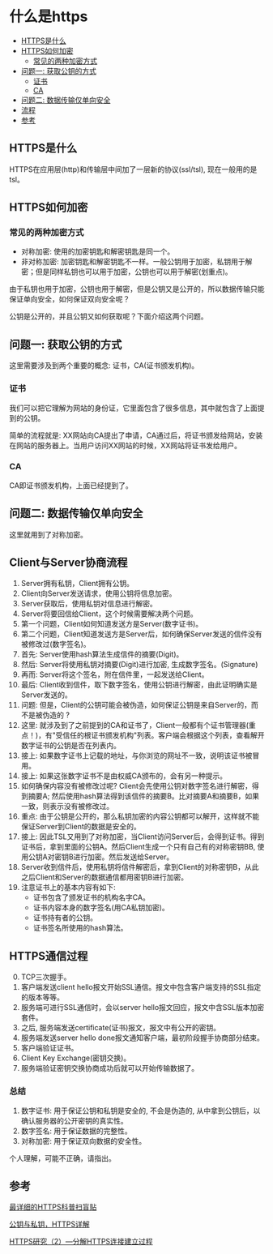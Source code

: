 # 什么是https

* [HTTPS是什么](#https是什么)
* [HTTPS如何加密](#https如何加密)
    * [常见的两种加密方式](#常见的两种加密方式)
* [问题一: 获取公钥的方式](#问题一-获取公钥的方式)
    * [证书](#证书)
    * [CA](#ca)
* [问题二: 数据传输仅单向安全](#问题二-数据传输仅单向安全)
* [流程](#流程)
* [参考](#参考)

## HTTPS是什么

HTTPS在应用层(http)和传输层中间加了一层新的协议(ssl/tsl), 现在一般用的是tsl。

## HTTPS如何加密

### 常见的两种加密方式

* 对称加密: 使用的加密钥匙和解密钥匙是同一个。
* 非对称加密: 加密钥匙和解密钥匙不一样。一般公钥用于加密，私钥用于解密；但是同样私钥也可以用于加密，公钥也可以用于解密(划重点)。

由于私钥也用于加密，公钥也用于解密，但是公钥又是公开的，所以数据传输只能保证单向安全，如何保证双向安全呢？

公钥是公开的，并且公钥又如何获取呢？下面介绍这两个问题。

## 问题一: 获取公钥的方式

这里需要涉及到两个重要的概念: 证书，CA(证书颁发机构)。

### 证书

我们可以把它理解为网站的身份证，它里面包含了很多信息，其中就包含了上面提到的公钥。

简单的流程就是: XX网站向CA提出了申请，CA通过后，将证书颁发给网站，安装在网站的服务器上。当用户访问XX网站的时候，XX网站将证书发给用户。

### CA

CA即证书颁发机构，上面已经提到了。

## 问题二: 数据传输仅单向安全

这里就用到了对称加密。

## Client与Server协商流程

1. Server拥有私钥，Client拥有公钥。
2. Client向Server发送请求，使用公钥将信息加密。
3. Server获取后，使用私钥对信息进行解密。
4. Server将要回信给Client，这个时候需要解决两个问题。
5. 第一个问题，Client如何知道发送方是Server(数字证书)。
6. 第二个问题，Client知道发送方是Server后，如何确保Server发送的信件没有被修改过(数字签名)。
7. 首先: Server使用hash算法生成信件的摘要(Digit)。
8. 然后: Server将使用私钥对摘要(Digit)进行加密, 生成数字签名。(Signature)
9. 再而: Server将这个签名，附在信件里，一起发送给Client。
10. 最后: Client收到信件，取下数字签名，使用公钥进行解密，由此证明确实是Server发送的。
11. 问题: 但是，Client的公钥可能会被伪造，如何保证公钥是来自Server的，而不是被伪造的 ?
12. 这里: 就涉及到了之前提到的CA和证书了，Client一般都有个证书管理器(重点！)，有"受信任的根证书颁发机构"列表。客户端会根据这个列表，查看解开数字证书的公钥是否在列表内。
13. 接上: 如果数字证书上记载的地址，与你浏览的网址不一致，说明该证书被冒用。
14. 接上: 如果这张数字证书不是由权威CA颁布的，会有另一种提示。
15. 如何确保内容没有被修改过呢? Client会先使用公钥对数字签名进行解密，得到摘要A; 然后使用hash算法得到该信件的摘要B。比对摘要A和摘要B，如果一致，则表示没有被修改过。
16. 重点: 由于公钥是公开的，那么私钥加密的内容公钥都可以解开，这样就不能保证Server到Client的数据是安全的。
17. 接上: 因此TSL又用到了对称加密，当Client访问Server后，会得到证书。得到证书后，拿到里面的公钥A。然后Client生成一个只有自己有的对称密钥BB, 使用公钥A对密钥B进行加密。然后发送给Server。
18. Server收到信件后，使用私钥将信件解密后，拿到Client的对称密钥B，从此之后Client和Server的数据通信都用密钥B进行加密。
19. 注意证书上的基本内容有如下:
    * 证书包含了颁发证书的机构名字CA。
    * 证书内容本身的数字签名(用CA私钥加密)。
    * 证书持有者的公钥。
    * 证书签名所使用的hash算法。

## HTTPS通信过程

0. TCP三次握手。
1. 客户端发送client hello报文开始SSL通信。报文中包含客户端支持的SSL指定的版本等等。
2. 服务端可进行SSL通信时，会以server hello报文回应，报文中含SSL版本加密套件。
3. 之后, 服务端发送certificate(证书)报文，报文中有公开的密钥。
4. 服务端发送server hello done报文通知客户端，最初阶段握手协商部分结束。
5. 客户端验证证书。
6. Client Key Exchange(密钥交换)。
7. 服务端验证密钥交换协商成功后就可以开始传输数据了。


### 总结

1. 数字证书: 用于保证公钥和私钥是安全的, 不会是伪造的, 从中拿到公钥后，以确认服务器的公开密钥的真实性。
2. 数字签名: 用于保证数据的完整性。
3. 对称加密: 用于保证双向数据的安全性。

个人理解，可能不正确，请指出。

## 参考

[最详细的HTTPS科普扫盲贴](https://www.cc362.com/content/kplNK4L41V.html)

[公钥与私钥，HTTPS详解](http://www.cnblogs.com/shijingjing07/p/5965792.html)

[HTTPS研究（2）—分解HTTPS连接建立过程](http://www.jianshu.com/p/a766bbf31417)
